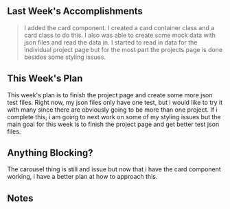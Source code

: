 ## Last Week's Accomplishments

> I added the card component. I created a card container class and a card class to do this. I also was able to create some mock data with
json files and read the data in. I started to read in data for the individual project page but for the most part the projects page is done besides
some styling issues. 


## This Week's Plan
This week's plan is to finish the project page and create some more json test files. Right now, my json files only have one test, but i would like
to try it with many since there are obviously going to be more than one project. If i complete this, i am going to next work on some of my styling issues
but the main goal for this week is to finish the project page and get better test json files. 

## Anything Blocking?

The carousel thing is still and issue but now that i have the card component working, i have a better plan at how to approach this.
 

## Notes

 
